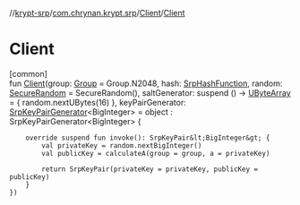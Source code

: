 //[krypt-srp](../../../index.md)/[com.chrynan.krypt.srp](../index.md)/[Client](index.md)/[Client](-client.md)

# Client

[common]\
fun [Client](-client.md)(group: [Group](../-group/index.md) = Group.N2048, hash: [SrpHashFunction](../-srp-hash-function/index.md), random: [SecureRandom](../../../../krypt-csprng/krypt-csprng/com.chrynan.krypt.csprng/-secure-random/index.md) = SecureRandom(), saltGenerator: suspend () -&gt; [UByteArray](https://kotlinlang.org/api/latest/jvm/stdlib/kotlin/-u-byte-array/index.html) = { random.nextUBytes(16) }, keyPairGenerator: [SrpKeyPairGenerator](../-srp-key-pair-generator/index.md)&lt;BigInteger&gt; = object : SrpKeyPairGenerator&lt;BigInteger&gt; {

        override suspend fun invoke(): SrpKeyPair&lt;BigInteger&gt; {
            val privateKey = random.nextBigInteger()
            val publicKey = calculateA(group = group, a = privateKey)

            return SrpKeyPair(privateKey = privateKey, publicKey = publicKey)
        }
    })
